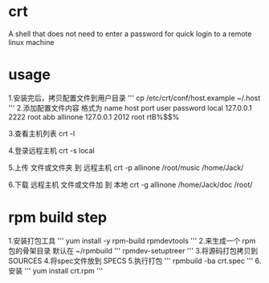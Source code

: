 # crt
A shell that does not need to enter a password for quick login to a remote linux machine

# usage
1.安装完后，拷贝配置文件到用户目录
'''
cp /etc/crt/conf/host.example ~/.host
'''
2.添加配置文件内容 格式为
name		host	        port	user	password
local		127.0.0.1	2222	root	abb
allinone	127.0.0.1	2012	root	rtB%$$%

3.查看主机列表
crt -l

4.登录远程主机
crt -s local

5.上传 文件或文件夹 到 远程主机
crt -p allinone /root/music /home/Jack/

6.下载 远程主机 文件或文件加 到 本地
crt -g allinone /home/Jack/doc /root/

# rpm build step
1.安装打包工具
''' 
yum install -y rpm-build rpmdevtools
'''
2.来生成一个 rpm 包的骨架目录 默认在 ~/rpmbuild
'''
rpmdev-setuptreer
'''
3.将源码打包拷贝到 SOURCES
4.将spec文件放到 SPECS
5.执行打包
'''
rpmbuild -ba crt.spec
'''
6.安装
'''
yum install crt.rpm
'''

